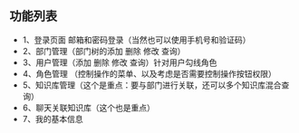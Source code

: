 


## 功能列表

- 1、登录页面 邮箱和密码登录（当然也可以使用手机号和验证码） 
- 2、部门管理（部门树的添加 删除 修改 查询）
- 3、用户管理（添加 删除 修改 查询）针对用户勾线角色
- 4、角色管理 （控制操作的菜单、以及考虑是否需要控制操作按钮权限）
- 5、知识库管理（这个是重点：要与部门进行关联，还可以多个知识库混合查询）
- 6、聊天关联知识库（这个也是重点）
- 7、我的基本信息